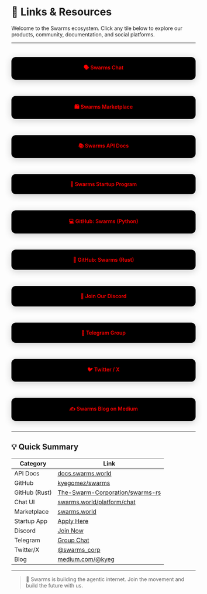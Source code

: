 # 🔗 Links & Resources

Welcome to the Swarms ecosystem. Click any tile below to explore our products, community, documentation, and social platforms.

---

<style>
.resource-grid {
  display: grid;
  grid-template-columns: repeat(auto-fit, minmax(260px, 1fr));
  gap: 1rem;
  margin-top: 1.5rem;
}

.resource-card {
  display: block;
  padding: 1.2rem;
  border-radius: 12px;
  background: #000000;
  color: #ff0000;
  text-decoration: none;
  text-align: center;
  font-weight: 600;
  transition: transform 0.2s ease, background 0.3s ease;
  box-shadow: 0 4px 20px rgba(0,0,0,0.2);
}

.resource-card:hover {
  transform: translateY(-4px);
  background: #1a0000;
}
</style>

<div class="resource-grid">

<a class="resource-card" href="https://swarms.world/platform/chat" target="_blank">🗣️ Swarms Chat</a>

<a class="resource-card" href="https://swarms.world" target="_blank">🛍️ Swarms Marketplace</a>

<a class="resource-card" href="https://docs.swarms.world/en/latest/swarms_cloud/swarms_api/" target="_blank">📚 Swarms API Docs</a>

<a class="resource-card" href="https://www.swarms.xyz/programs/startups" target="_blank">🚀 Swarms Startup Program</a>

<a class="resource-card" href="https://github.com/kyegomez/swarms" target="_blank">💻 GitHub: Swarms (Python)</a>

<a class="resource-card" href="https://github.com/The-Swarm-Corporation/swarms-rs" target="_blank">🦀 GitHub: Swarms (Rust)</a>

<a class="resource-card" href="https://discord.gg/EamjgSaEQf" target="_blank">💬 Join Our Discord</a>

<a class="resource-card" href="https://t.me/swarmsgroupchat" target="_blank">📱 Telegram Group</a>

<a class="resource-card" href="https://x.com/swarms_corp" target="_blank">🐦 Twitter / X</a>

<a class="resource-card" href="https://medium.com/@kyeg" target="_blank">✍️ Swarms Blog on Medium</a>

</div>

---

## 💡 Quick Summary

| Category     | Link                                                                 |
|--------------|----------------------------------------------------------------------|
| API Docs     | [docs.swarms.world](https://docs.swarms.world/en/latest/swarms_cloud/swarms_api/) |
| GitHub       | [kyegomez/swarms](https://github.com/kyegomez/swarms)               |
| GitHub (Rust)| [The-Swarm-Corporation/swarms-rs](https://github.com/The-Swarm-Corporation/swarms-rs) |
| Chat UI      | [swarms.world/platform/chat](https://swarms.world/platform/chat)     |
| Marketplace  | [swarms.world](https://swarms.world)                                 |
| Startup App  | [Apply Here](https://www.swarms.xyz/programs/startups)               |
| Discord      | [Join Now](https://discord.gg/EamjgSaEQf)                            |
| Telegram     | [Group Chat](https://t.me/swarmsgroupchat)                           |
| Twitter/X    | [@swarms_corp](https://x.com/swarms_corp)                            |
| Blog         | [medium.com/@kyeg](https://medium.com/@kyeg)                         |

---

> 🐝 Swarms is building the agentic internet. Join the movement and build the future with us.
